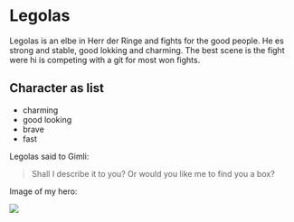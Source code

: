 # Legolas
Legolas is an elbe in Herr der Ringe and fights for the good people.
He es strong and stable, good lokking and charming.
The best scene is the fight were hi is competing with a git for most won fights.

## Character as list
* charming
* good looking
* brave
* fast

Legolas said to Gimli:

> Shall I describe it to you? Or would you like me to find you a box?

Image of my hero:

<img src="https://upload.wikimedia.org/wikipedia/commons/thumb/5/52/C2E2_2014_-_Legolas_%2814292391503%29.jpg/428px-C2E2_2014_-_Legolas_%2814292391503%29.jpg"/>

